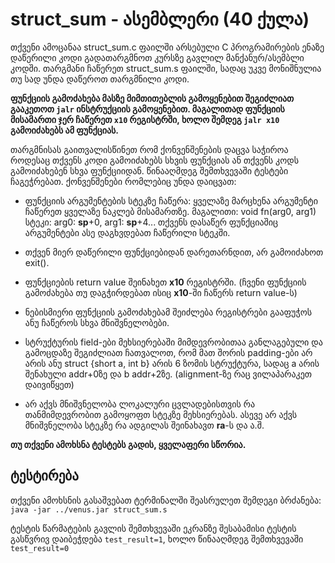 # struct_sum - ასემბლერი (40 ქულა)
თქვენი ამოცანაა struct_sum.c ფაილში არსებული C პროგრამირების ენაზე დაწერილი კოდი გადათარგმნოთ კურსზე გავლილ მანქანურ/ასემბლი კოდში.
თარგმანი ჩაწერეთ struct_sum.s ფაილში, სადაც უკვე მონიშნულია თუ სად უნდა დაწეროთ თარგმნილი კოდი.

**ფუნქციის გამოძახება მასზე მიმთითებლის გამოყენებით შეგიძლიათ გააკეთოთ `jalr` ინსტრუქციის გამოყენებით. მაგალითად ფუნქციის მისამართი ჯერ ჩაწერეთ `x10` რეგისტრში, ხოლო შემდეგ `jalr x10` გამოიძახებს ამ ფუნქციას.**

თარგმნისას გაითვალისწინეთ რომ ქონვენშენების დაცვა საჭიროა როდესაც თქვენს კოდი გამოიძახებს სხვის ფუნქციას ან თქვენს კოდს გამოიძახებენ სხვა ფუნქციიდან. წინააღმდეგ შემთხვევაში ტესტები ჩაგეჭრებათ.
ქონვენშენები რომლებიც უნდა დაიცვათ:
* ფუნქციის არგუმენტების სტეკზე ჩაწერა: ყველაზე მარცხენა არგუმენტი ჩაწერეთ ყველაზე ნაკლებ მისამართზე. მაგალითი: void fn(arg0, arg1) სტეკი: arg0: **sp**+0, arg1: **sp**+4... თქვენს დასაწერ ფუნქციაშიც არგუმენტები ასე დაგხვდებათ ჩაწერილი სტეკში.
* თქვენ მიერ დაწერილი ფუნქციებიდან დარეთარნდით, არ გამოიძახოთ exit().
* ფუნქციების return value შეინახეთ **x10** რეგისტრში. (ჩვენი ფუნქციის გამოძახება თუ დაგჭირდებათ ისიც **x10**-ში ჩაწერს return value-ს)
* ნებისმიერი ფუნქციის გამოძახებამ შეიძლება რეგისტრები გააფუჭოს ანუ ჩაწეროს სხვა მნიშვნელობები.
* სტრუქტურის field-ები მეხსიერებაში მიმდევრობითაა განლაგებული და გამოცდაზე შეგიძლიათ ჩათვალოთ, რომ მათ შორის padding-ები არ არის ანუ struct {short a, int b} არის 6 ზომის სტრუქტურა, სადაც a არის შენახული addr+0ზე და b addr+2ზე. (alignment-ზე რაც ვილაპარაკეთ დაივიწყეთ)

* არ აქვს მნიშვნელობა ლოკალური ცვლადებისთვის რა თანმიმდევრობით გამოყოფთ სტეკზე მეხსიერებას. ასევე არ აქვს მნიშვნელობა სტეკზე რა ადგილას შეინახავთ **ra**-ს და ა.შ.

**თუ თქვენი ამოხსნა ტესტებს გადის, ყველაფერი სწორია.**

## ტესტირება

თქვენი ამოხსნის გასაშვებათ ტერმინალში შეასრულეთ შემდეგი ბრძანება: `java -jar ../venus.jar struct_sum.s`

ტესტის წარმატების გავლის შემთხვევაში ეკრანზე შესაბამისი ტესტის გასწვრივ დაიბეჭდება `test_result=1`, ხოლო წინააღმდეგ შემთხვევაში `test_result=0`
